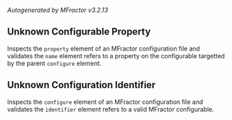 *Autogenerated by MFractor v3.2.13*
## Unknown Configurable Property

Inspects the `property` element of an MFractor configuration file and validates the `name` element refers to a property on the configurable targetted by the parent `configure` element.


## Unknown Configuration Identifier

Inspects the `configure` element of an MFractor configuration file and validates the `identifier` element refers to a valid MFractor configurable.


